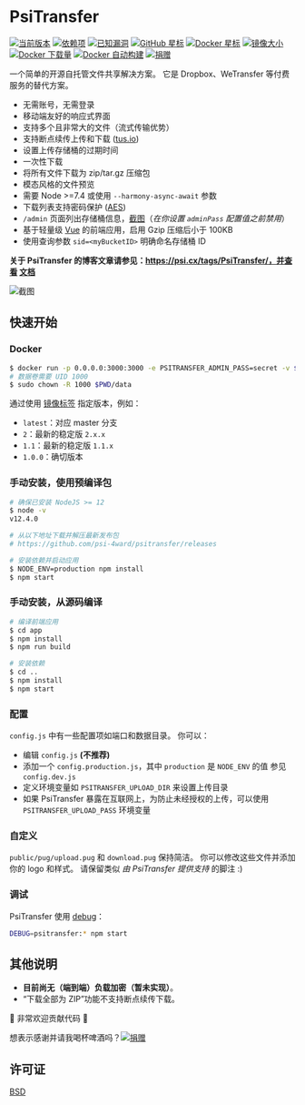 # PsiTransfer

[![当前版本](https://img.shields.io/github/release/psi-4ward/psitransfer.svg)](https://github.com/psi-4ward/psitransfer/releases)
[![依赖项](https://david-dm.org/psi-4ward/psitransfer.svg)](https://david-dm.org/psi-4ward/psitransfer)
[![已知漏洞](https://snyk.io/test/github/psi-4ward/psitransfer/badge.svg)](https://snyk.io/test/github/psi-4ward/psitransfer)
[![GitHub 星标](https://img.shields.io/github/stars/psi-4ward/psitransfer.svg?style=social&label=Star)](https://github.com/psi-4ward/psitransfer)
[![Docker 星标](https://img.shields.io/docker/stars/psitrax/psitransfer.svg)](https://hub.docker.com/r/psitrax/psitransfer/)
[![镜像大小](https://images.microbadger.com/badges/image/psitrax/psitransfer.svg)](https://microbadger.com/images/psitrax/psitransfer)
[![Docker 下载量](https://img.shields.io/docker/pulls/psitrax/psitransfer.svg)](https://hub.docker.com/r/psitrax/psitransfer/)
[![Docker 自动构建](https://img.shields.io/docker/automated/psitrax/psitransfer.svg)](https://hub.docker.com/r/psitrax/psitransfer/)
[![捐赠](https://img.shields.io/badge/Donate-PayPal-green.svg)](https://www.paypal.com/cgi-bin/webscr?cmd=_s-xclick&hosted_button_id=RTWDCH74TJN54&item_name=psitransfer)

一个简单的开源自托管文件共享解决方案。
它是 Dropbox、WeTransfer 等付费服务的替代方案。

* 无需账号，无需登录
* 移动端友好的响应式界面
* 支持多个且非常大的文件（流式传输优势）
* 支持断点续传上传和下载 ([tus.io](https://tus.io))
* 设置上传存储桶的过期时间
* 一次性下载
* 将所有文件下载为 zip/tar.gz 压缩包
* 模态风格的文件预览
* 需要 Node >=7.4 或使用 `--harmony-async-await` 参数
* 下载列表支持密码保护 ([AES](https://zh.wikipedia.org/wiki/高级加密标准))
* `/admin` 页面列出存储桶信息，[截图](https://raw.githubusercontent.com/psi-4ward/psitransfer/master/docs/PsiTransfer-Admin.png)（_在你设置 `adminPass` 配置值之前禁用_）
* 基于轻量级 [Vue](https://vuejs.org) 的前端应用，启用 Gzip 压缩后小于 100KB
* 使用查询参数 `sid=<myBucketID>` 明确命名存储桶 ID

**关于 PsiTransfer 的博客文章请参见：https://psi.cx/tags/PsiTransfer/，并查看 [文档](https://github.com/psi-4ward/psitransfer/tree/master/docs)**

![截图](https://raw.githubusercontent.com/psi-4ward/psitransfer/master/docs/psitransfer.gif)


## 快速开始

### Docker
```bash
$ docker run -p 0.0.0.0:3000:3000 -e PSITRANSFER_ADMIN_PASS=secret -v $PWD/data:/data psitrax/psitransfer
# 数据卷需要 UID 1000
$ sudo chown -R 1000 $PWD/data
```

通过使用 [镜像标签](https://hub.docker.com/r/psitrax/psitransfer/tags/) 指定版本，例如：
* `latest`：对应 master 分支
* `2`：最新的稳定版 `2.x.x`
* `1.1`：最新的稳定版 `1.1.x`
* `1.0.0`：确切版本

### 手动安装，使用预编译包

```bash
# 确保已安装 NodeJS >= 12
$ node -v
v12.4.0

# 从以下地址下载并解压最新发布包
# https://github.com/psi-4ward/psitransfer/releases

# 安装依赖并启动应用
$ NODE_ENV=production npm install
$ npm start
```

### 手动安装，从源码编译

```bash
# 编译前端应用
$ cd app
$ npm install
$ npm run build

# 安装依赖
$ cd ..
$ npm install
$ npm start
```

### 配置

`config.js` 中有一些配置项如端口和数据目录。
你可以：
* 编辑 `config.js` **(不推荐)**
* 添加一个 `config.production.js`，其中 `production` 是 `NODE_ENV` 的值
  参见 `config.dev.js`
* 定义环境变量如 `PSITRANSFER_UPLOAD_DIR` 来设置上传目录
* 如果 PsiTransfer 暴露在互联网上，为防止未经授权的上传，可以使用 `PSITRANSFER_UPLOAD_PASS` 环境变量

### 自定义

`public/pug/upload.pug` 和 `download.pug` 保持简洁。
你可以修改这些文件并添加你的 logo 和样式。
请保留类似 *由 PsiTransfer 提供支持* 的脚注 :)

### 调试

PsiTransfer 使用 [debug](https://github.com/visionmedia/debug)：

```bash
DEBUG=psitransfer:* npm start
```

## 其他说明

* **目前尚无（端到端）负载加密（暂未实现）**。
* “下载全部为 ZIP”功能不支持断点续传下载。

:star2: 非常欢迎贡献代码 :metal:

想表示感谢并请我喝杯啤酒吗？[![捐赠](https://img.shields.io/badge/Donate-PayPal-green.svg)](https://www.paypal.com/cgi-bin/webscr?cmd=_s-xclick&hosted_button_id=RTWDCH74TJN54&item_name=psitransfer)


## 许可证

[BSD](LICENSE)